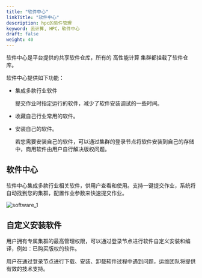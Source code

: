```yaml
---
title: "软件中心"
linkTitle: "软件中心"
description: hpc的软件管理
keyword: 云计算, HPC，软件中心
draft: false
weight: 40
---
```


软件中心是平台提供的共享软件仓库，所有的 高性能计算 集群都挂载了软件仓库。

软件中心提供如下功能：

- 集成多款行业软件

  提交作业时指定运行的软件，减少了软件安装调试的一些时间。

- 收藏自己行业常用的软件。

- 安装自己的软件。

  若您需要安装自己的软件，可以通过集群的登录节点将软件安装到自己的存储中，商用软件由用户自行解决版权问题。

## 软件中心

软件中心集成多款行业相关软件，供用户查看和使用。支持一键提交作业，系统将自动找到您的集群，配置作业参数来快速提交作业。

![software_1](../../_images/software_1.png)

## 自定义安装软件

用户拥有专属集群的最高管理权限，可以通过登录节点进行软件自定义安装和编译，例如：已购买版权的软件。

用户在通过登录节点进行下载、安装、卸载软件过程中遇到问题，运维团队将提供有效的技术支持。



